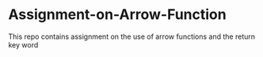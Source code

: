 # Assignment-on-Arrow-Function
This repo contains assignment on the use of arrow functions and the return key word
